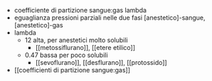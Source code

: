 - coefficiente di partizione sangue:gas lambda
- eguaglianza pressioni parziali nelle due fasi \[anestetico]-sangue, \[anestetico]-gas
- lambda
	- 12 alta, per anestetici molto solubili
		- [[metossiflurano]], [[etere etilico]]
	- 0.47 bassa per poco solubili
		- [[sevoflurano]], [[desflurano]], [[protossido]]
- [[coefficienti di partizione sangue:gas]]